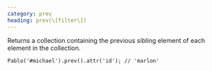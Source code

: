```yaml
---
category: prev
heading: prev(\[filter\])
---
```


Returns a collection containing the previous sibling element of each element in the collection.

    Pablo('#michael').prev().attr('id'); // 'marlon'